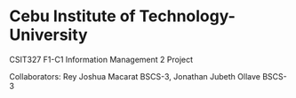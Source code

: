# Cebu Institute of Technology-University

CSIT327 F1-C1 Information Management 2 Project

Collaborators:
  Rey Joshua Macarat BSCS-3,
  Jonathan Jubeth Ollave BSCS-3
